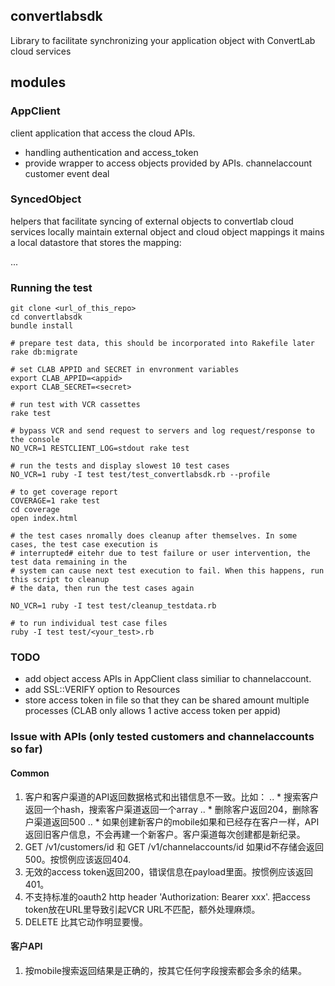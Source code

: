 ## convertlabsdk

Library to facilitate synchronizing your application object with ConvertLab cloud services

## modules

### AppClient
client application that access the cloud APIs.
* handling authentication and access_token
* provide wrapper to access objects provided by APIs. 
	channelaccount
	customer
	event
	deal

### SyncedObject
helpers that facilitate syncing of external objects to convertlab cloud services locally maintain external object and cloud object mappings it mains a local datastore that stores the mapping:

...

### Running the test 

```
git clone <url_of_this_repo>
cd convertlabsdk
bundle install

# prepare test data, this should be incorporated into Rakefile later
rake db:migrate

# set CLAB APPID and SECRET in envronment variables
export CLAB_APPID=<appid>
export CLAB_SECRET=<secret>

# run test with VCR cassettes
rake test

# bypass VCR and send request to servers and log request/response to the console
NO_VCR=1 RESTCLIENT_LOG=stdout rake test 

# run the tests and display slowest 10 test cases
NO_VCR=1 ruby -I test test/test_convertlabsdk.rb --profile

# to get coverage report
COVERAGE=1 rake test
cd coverage
open index.html

# the test cases nromally does cleanup after themselves. In some cases, the test case execution is 
# interrupted# eitehr due to test failure or user intervention, the test data remaining in the 
# system can cause next test execution to fail. When this happens, run this script to cleanup 
# the data, then run the test cases again

NO_VCR=1 ruby -I test test/cleanup_testdata.rb

# to run individual test case files
ruby -I test test/<your_test>.rb 

```


### TODO
* add object access APIs in AppClient class similiar to channelaccount. 
* add SSL::VERIFY option to Resources
* store access token in file so that they can be shared amount multiple processes (CLAB only allows 1 active access token per appid)

### Issue with APIs (only tested customers and channelaccounts so far)

#### Common
1. 客户和客户渠道的API返回数据格式和出错信息不一致。比如：
.. * 搜索客户返回一个hash，搜索客户渠道返回一个array
.. * 删除客户返回204，删除客户渠道返回500
.. * 如果创建新客户的mobile如果和已经存在客户一样，API返回旧客户信息，不会再建一个新客户。客户渠道每次创建都是新纪录。
2. GET /v1/customers/id 和 GET /v1/channelaccounts/id 如果id不存储会返回500。按惯例应该返回404.
3. 无效的access token返回200，错误信息在payload里面。按惯例应该返回401。
4. 不支持标准的oauth2 http header 'Authorization: Bearer xxx'. 把access token放在URL里导致引起VCR URL不匹配，额外处理麻烦。
5. DELETE 比其它动作明显要慢。

#### 客户API
1. 按mobile搜索返回结果是正确的，按其它任何字段搜索都会多余的结果。

